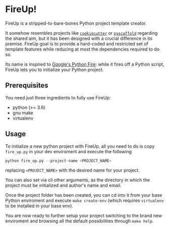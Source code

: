 # FireUp!

FireUp is a stripped-to-bare-bones Python project template creator. 

It somehow resembles projects like [`cookiecutter`](https://github.com/cookiecutter/cookiecutter) or [`pyscaffold`](https://github.com/pyscaffold/pyscaffold) regarding the shared aim, but it has been designed with a crucial difference in its premise. FireUp goal is to provide a hard-coded and restricted set of template features while reducing at most the dependencies required to do so.

Its name is inspired to [Google's Python Fire](https://github.com/google/python-fire#why-is-it-called-fire): while it fires off a Python script, FireUp lets you to initialize your Python project.

## Prerequisites

You need just three ingredients to fully use FireUp:
- python (>= 3.6)
- gnu make
- virtualenv

## Usage
To initialize a new python project with FireUp, all you need to do is copy `fire_up.py` in your dev enviroment and execute the following
```python
python fire_up.py --project-name <PROJECT_NAME>
```
replacing `<PROJECT_NAME>` with the desired name for your project.

You can also set via cli other arguments, as the directory in which the project must be initialized and author's name and email.

Once the project folder has been created, you can cd into it from your base Python enviroment and execute `make create-env` (which requires `virtualenv` to be installed in your base env). 

You are now ready to further setup your project switching to the brand new enviroment and browsing all the default possibilities through `make help`.
